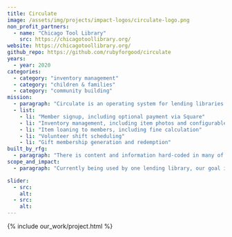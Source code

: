 ```yaml
---
title: Circulate
image: /assets/img/projects/impact-logos/circulate-logo.png
non_profit_partners:
  - name: "Chicago Tool Library"
    src: https://chicagotoollibrary.org/
website: https://chicagotoollibrary.org/
github_repo: https://github.com/rubyforgood/circulate
years:
  - year: 2020
categories:
  - category: "inventory management"
  - category: "children & families"
  - category: "community building"
mission:
  - paragraph: "Circulate is an operating system for lending libraries. It is in the early stages of development. It currently provides the following functionality:"
  - list:
    - li: "Member signup, including optional payment via Square"
    - li: "Inventory management, including item photos and configurable borrowing rules"
    - li: "Item loaning to members, including fine calculation"
    - li: "Volunteer shift scheduling"
    - li: "Gift membership generation and redemption"
built_by_rfg:
  - paragraph: "There is content and information hard-coded in many of the views that is specific to The Chicago Tool Library, for which the software is being initially developed. Ruby For Good is working on these specifics to make their way into configuration or user-editable content so that the software is easily used by other lending libraries."
scope_and_impact:
  - paragraph: "Currently being used by one lending library, our goal is to make this software available to other lending libraries."

slider:
  - src:
    alt:
  - src:
    alt:
---
```


{% include our_work/project.html %}
